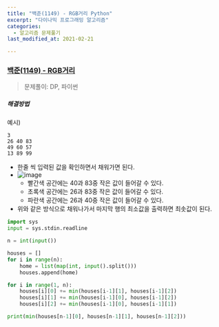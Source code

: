 ```yaml
---
title: "백준(1149) - RGB거리 Python"
excerpt: "다이나믹 프로그래밍 알고리즘"
categories:
  - 알고리즘 문제풀기
last_modified_at: 2021-02-21

---
```


### [백준(1149) - RGB거리](https://www.acmicpc.net/problem/1149)

> 문제풀이: DP, 파이썬

##### 해결방법 

예시)

```
3
26 40 83
49 60 57
13 89 99
```

- 한줄 씩 입력된 값을 확인하면서 채워가면 된다.
- ![image](https://user-images.githubusercontent.com/17541671/108628481-9649b600-749e-11eb-90b8-5c893c98b2e3.png)
  - 빨간색 공간에는 40과 83중 작은 값이 들어갈 수 있다.
  - 초록색 공간에는 26과 83중 작은 값이 들어갈 수 있다.
  - 파란색 공간에는 26과 40중 작은 값이 들어갈 수 있다.
- 위와 같은 방식으로 채워나가서 마지막 행의 최소값을 출력하면 최솟값이 된다.

```python
import sys
input = sys.stdin.readline

n = int(input())

houses = []
for i in range(n):
    home = list(map(int, input().split()))
    houses.append(home)

for i in range(1, n):
    houses[i][0] += min(houses[i-1][1], houses[i-1][2])
    houses[i][1] += min(houses[i-1][0], houses[i-1][2])
    houses[i][2] += min(houses[i-1][0], houses[i-1][1])

print(min(houses[n-1][0], houses[n-1][1], houses[n-1][2]))
```